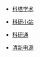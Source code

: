 - [科塔学术](https://www.sciping.com/)

- [科研小站](https://www.sciencesoft.cn/)

- [科研通](https://www.ablesci.com/)

- [清新电源](http://www.sztspi.com/)
